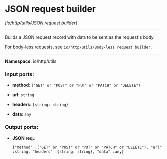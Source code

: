 # JSON request builder

_[io/http/utils/JSON request builder]_

---

Builds a JSON request record with data to be sent as the request's body.

For body-less requests, see `io/http/utils/Body-less request builder`.

---

__Namespace__: io/http/utils

### Input ports:

* __method__: ` ("GET" or "POST" or "PUT" or "PATCH" or "DELETE") `


* __url__: ` string `


* __headers__: ` {string: string} `


* __data__: ` any `

### Output ports:

* __JSON req.__: 
    ```
    {"method" :("GET" or "POST" or "PUT" or "PATCH" or "DELETE"), "url" :string, "headers" :{string: string}, "data" :any}
    ```

